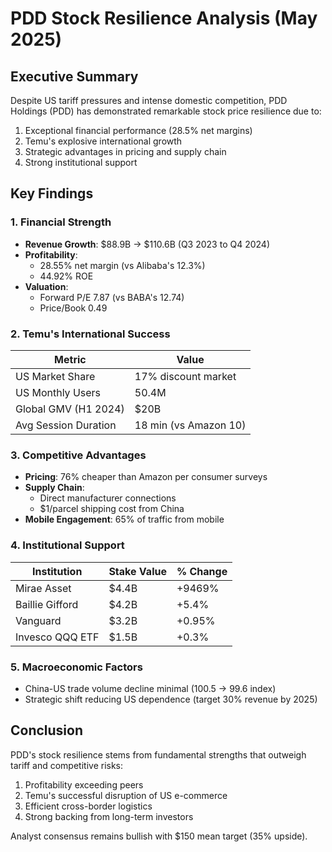 # PDD Stock Resilience Analysis (May 2025)

## Executive Summary
Despite US tariff pressures and intense domestic competition, PDD Holdings (PDD) has demonstrated remarkable stock price resilience due to:
1. Exceptional financial performance (28.5% net margins)
2. Temu's explosive international growth
3. Strategic advantages in pricing and supply chain
4. Strong institutional support

## Key Findings

### 1. Financial Strength
- **Revenue Growth**: $88.9B → $110.6B (Q3 2023 to Q4 2024)
- **Profitability**: 
  - 28.55% net margin (vs Alibaba's 12.3%)
  - 44.92% ROE
- **Valuation**: 
  - Forward P/E 7.87 (vs BABA's 12.74)
  - Price/Book 0.49

### 2. Temu's International Success
| Metric               | Value               |
|----------------------|---------------------|
| US Market Share      | 17% discount market |
| US Monthly Users     | 50.4M               |
| Global GMV (H1 2024)| $20B                |
| Avg Session Duration | 18 min (vs Amazon 10)|

### 3. Competitive Advantages
- **Pricing**: 76% cheaper than Amazon per consumer surveys
- **Supply Chain**: 
  - Direct manufacturer connections
  - $1/parcel shipping cost from China
- **Mobile Engagement**: 65% of traffic from mobile

### 4. Institutional Support
| Institution               | Stake Value   | % Change |
|---------------------------|---------------|----------|
| Mirae Asset               | $4.4B         | +9469%   |
| Baillie Gifford           | $4.2B         | +5.4%    |
| Vanguard                  | $3.2B         | +0.95%   |
| Invesco QQQ ETF           | $1.5B         | +0.3%    |

### 5. Macroeconomic Factors
- China-US trade volume decline minimal (100.5 → 99.6 index)
- Strategic shift reducing US dependence (target 30% revenue by 2025)

## Conclusion
PDD's stock resilience stems from fundamental strengths that outweigh tariff and competitive risks:
1. Profitability exceeding peers
2. Temu's successful disruption of US e-commerce
3. Efficient cross-border logistics
4. Strong backing from long-term investors

Analyst consensus remains bullish with $150 mean target (35% upside).